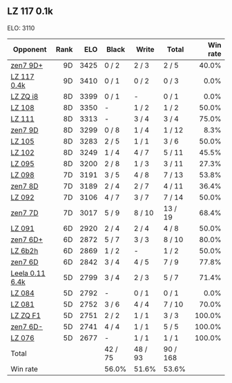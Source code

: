 ## LZ 117 0.1k ##

ELO: 3110

Opponent | Rank | ELO | Black | Write | Total | Win rate
---------|-----:|----:|-------|-------|-------|-------:
[zen7 9D+](zen7%209D+.md) | 9D | 3425 | 0 / 2 | 2 / 3 | 2 / 5 | 40.0%
[LZ 117 0.4k](LZ%20117%200.4k.md) | 9D | 3410 | 0 / 1 | 0 / 2 | 0 / 3 | 0.0%
[LZ ZQ i8](LZ%20ZQ%20i8.md) | 8D | 3399 | 0 / 1 | - | 0 / 1 | 0.0%
[LZ 108](LZ%20108.md) | 8D | 3350 | - | 1 / 2 | 1 / 2 | 50.0%
[LZ 111](LZ%20111.md) | 8D | 3313 | - | 3 / 4 | 3 / 4 | 75.0%
[zen7 9D](zen7%209D.md) | 8D | 3299 | 0 / 8 | 1 / 4 | 1 / 12 | 8.3%
[LZ 105](LZ%20105.md) | 8D | 3283 | 2 / 5 | 1 / 1 | 3 / 6 | 50.0%
[LZ 102](LZ%20102.md) | 8D | 3249 | 1 / 4 | 4 / 7 | 5 / 11 | 45.5%
[LZ 095](LZ%20095.md) | 8D | 3200 | 2 / 8 | 1 / 3 | 3 / 11 | 27.3%
[LZ 098](LZ%20098.md) | 7D | 3191 | 3 / 5 | 4 / 8 | 7 / 13 | 53.8%
[zen7 8D](zen7%208D.md) | 7D | 3189 | 2 / 4 | 2 / 7 | 4 / 11 | 36.4%
[LZ 092](LZ%20092.md) | 7D | 3106 | 4 / 7 | 3 / 7 | 7 / 14 | 50.0%
[zen7 7D](zen7%207D.md) | 7D | 3017 | 5 / 9 | 8 / 10 | 13 / 19 | 68.4%
[LZ 091](LZ%20091.md) | 6D | 2920 | 2 / 4 | 2 / 4 | 4 / 8 | 50.0%
[zen7 6D+](zen7%206D+.md) | 6D | 2872 | 5 / 7 | 3 / 3 | 8 / 10 | 80.0%
[LZ 6b2h](LZ%206b2h.md) | 6D | 2869 | 1 / 2 | - | 1 / 2 | 50.0%
[zen7 6D](zen7%206D.md) | 6D | 2842 | 3 / 4 | 4 / 5 | 7 / 9 | 77.8%
[Leela 0.11 6.4k](Leela%200.11%206.4k.md) | 5D | 2799 | 3 / 4 | 2 / 3 | 5 / 7 | 71.4%
[LZ 084](LZ%20084.md) | 5D | 2792 | - | 0 / 1 | 0 / 1 | 0.0%
[LZ 081](LZ%20081.md) | 5D | 2752 | 3 / 6 | 4 / 4 | 7 / 10 | 70.0%
[LZ ZQ F1](LZ%20ZQ%20F1.md) | 5D | 2751 | 2 / 2 | 1 / 1 | 3 / 3 | 100.0%
[zen7 6D-](zen7%206D-.md) | 5D | 2741 | 4 / 4 | 1 / 1 | 5 / 5 | 100.0%
[LZ 076](LZ%20076.md) | 5D | 2677 | - | 1 / 1 | 1 / 1 | 100.0%
Total | | | 42 / 75 | 48 / 93 | 90 / 168 | 
Win rate| | | 56.0% | 51.6% | 53.6% | 

